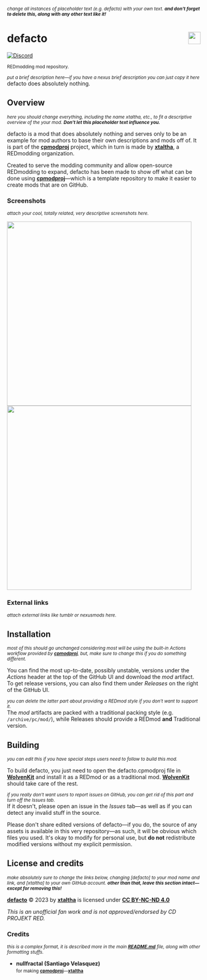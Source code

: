<!-- @format -->

<sub>_change all instances of placeholder text (e.g. defacto) with your own text. **and don't forget to delete this, along with any other text like it!**_</sub>

# defacto <img align="right" src="https://user-images.githubusercontent.com/99456326/253195160-df589079-e508-4c30-8bd4-f7acebc43187.svg" width="32px">

[![Discord](https://img.shields.io/discord/717692382849663036?logo=discord&label=%20&labelColor=FFFFFF&color=5865F2)](https://discord.gg/Epkq79kd96)

<sup>REDmodding mod repository.</sup>

<sub>_put a brief description here&mdash;if you have a nexus brief description you can just copy it here_</sub>  
defacto does absolutely nothing.

## Overview

<sub>_here you should change everything, including the name xtaltha, etc., to fit a descriptive overview of the your mod. **Don't let this placeholder text influence you.**_</sub>

defacto is a mod that does absolutely nothing and serves only to be an example for mod authors to base their own descriptions and mods off of. It is part of the **[cpmodproj]** project, which in turn is made by **[xtaltha]**, a REDmodding organization.

Created to serve the modding community and allow open-source REDmodding to expand, defacto has been made to show off what can be done using **[cpmodproj]**&mdash;which is a template repository to make it easier to create mods that are on GitHub.

### Screenshots

<sup>_attach your cool, totally related, very descriptive screenshots here._

<img width=480px src="https://github.com/xtaltha/cpmodproj/assets/99456326/093055d7-0de0-4ec7-93ac-57a3c4f81051">
<img width=480px src="https://github.com/xtaltha/cpmodproj/assets/99456326/51f5b5e5-c4fc-46e4-ada9-9573a79b7534">

### External links

<sup>_attach external links like tumblr or nexusmods here._</sup>

## Installation

<sub>_most of this should go unchanged considering most will be using the built-in Actions workflow provided by **[cpmodproj]**, but, make sure to change this if you do something different._</sub>

You can find the most up-to-date, possibly unstable, versions under the _Actions_ header at the top of the GitHub UI and download the _mod_ artifact.
To get release versions, you can also find them under _Releases_ on the right of the GitHub UI.

<sub>_you can delete the latter part about providing a REDmod style if you don't want to support it._</sub>  
The _mod_ artifacts are packed with a traditional packing style (e.g. `/archive/pc/mod/`), while Releases should provide a REDmod **and** Traditional version.

## Building

<sub>_you can edit this if you have special steps users need to follow to build this mod._</sub>

To build defacto, you just need to open the defacto.cpmodproj file in **[WolvenKit]** and install it as a REDmod or as a traditional mod. **[WolvenKit]** should take care of the rest.

<sub>_if you really don't want users to report issues on GitHub, you can get rid of this part and turn off the Issues tab._</sub>  
If it doesn't, please open an issue in the _Issues_ tab&mdash;as well as if you can detect any invalid stuff in the source.

Please don't share edited versions of defacto&mdash;if you do, the source of any assets is available in this very repository&mdash;as such, it will be obvious which files you used. It's okay to modify for personal use, but **do not** redistribute modified versions without my explicit permission.

## License and credits [<img align="right" height="16px" src="https://mirrors.creativecommons.org/presskit/icons/nd.svg"><img align="right" height="16px" src="https://mirrors.creativecommons.org/presskit/icons/nc.svg"> <img align="right" height="16px" src="https://mirrors.creativecommons.org/presskit/icons/by.svg"> <img align="right" height="16px" src="https://mirrors.creativecommons.org/presskit/icons/cc.svg">][CC BY-NC-ND 4.0]

<sub>_make absolutely sure to change the links below, changing \[defacto\] to your mod name and link, and \[xtaltha\] to your own GitHub account. **other than that, leave this section intact&mdash;except for removing this!**_</sub>

**[defacto]** © 2023 by **[xtaltha]** is licensed under **[CC BY-NC-ND 4.0]**

_This is an unofficial fan work and is not approved/endorsed by CD PROJEKT RED._

### Credits

<sub>_this is a complex format, it is described more in the main **[README.md](../README.md)** file, along with other formatting stuffs._</sub>

- **nullfractal (Santiago Velasquez)** <sub>[<img src="https://images.nexusmods.com/favicons/ReskinOrange/favicon-230x230.png" height="16px">](https://www.nexusmods.com/cyberpunk2077/users/75442863) [<img src="https://github.com/fluidicon.png" height="16px">](https://github.com/nullfrctl)</sub>  
  <sup>for making **[cpmodproj]**&mdash;**[xtaltha]**</sup>

[CC BY-NC-ND 4.0]: http://creativecommons.org/licenses/by-nc-nd/4.0/
[WolvenKit]: https://github.com/WolvenKit/WolvenKit
[xtaltha]: https://github.com/xtaltha
[cpmodproj]: https://github.com/xtaltha/cpmodproj
[defacto]: https://github.com/xtaltha/cpmodproj
